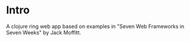 # Intro

A clojure ring web app based on examples in "Seven Web Frameworks in Seven Weeks"
by Jack Moffitt.
